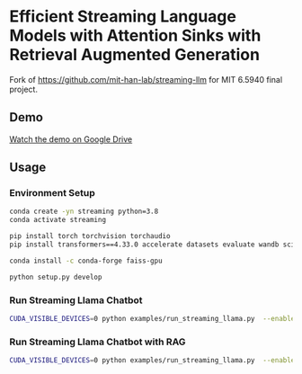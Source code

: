 # Efficient Streaming Language Models with Attention Sinks with Retrieval Augmented Generation

Fork of https://github.com/mit-han-lab/streaming-llm for MIT 6.5940 final project.

## Demo

[Watch the demo on Google Drive]([https://drive.google.com/path-to-your-file](https://drive.google.com/file/d/1dGzbcO3nt8dae7uERvL4-8KWxn-LmqlU/view))

## Usage

### Environment Setup

```bash
conda create -yn streaming python=3.8
conda activate streaming

pip install torch torchvision torchaudio
pip install transformers==4.33.0 accelerate datasets evaluate wandb scikit-learn scipy sentencepiece

conda install -c conda-forge faiss-gpu

python setup.py develop
```

### Run Streaming Llama Chatbot

```bash
CUDA_VISIBLE_DEVICES=0 python examples/run_streaming_llama.py  --enable_streaming
```

### Run Streaming Llama Chatbot with RAG

```bash
CUDA_VISIBLE_DEVICES=0 python examples/run_streaming_llama.py  --enable_streaming --enable_rag
```
